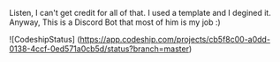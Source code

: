 Listen, I can't get credit for all of that. I used a template and I degined it. Anyway, This is a Discord Bot that most of him is my job :)

![CodeshipStatus] (https://app.codeship.com/projects/cb5f8c00-a0dd-0138-4ccf-0ed571a0cb5d/status?branch=master)
